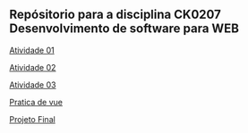 ## Repósitorio para a disciplina CK0207 Desenvolvimento de software para WEB

[Atividade 01](atividade01/index.html)<br>

[Atividade 02](atividade02/index.html)<br>

[Atividade 03](atividade03/index.html)<br>

[Pratica de vue](pratica-vue/index.html)<br>

[Projeto Final](ProjetoFinal/index.html)<br>

